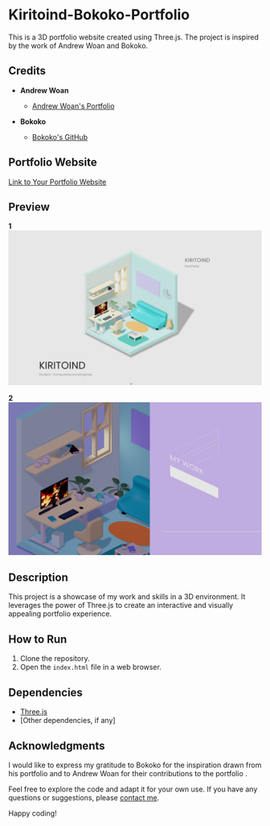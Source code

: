# Kiritoind-Bokoko-Portfolio

This is a 3D portfolio website created using Three.js. The project is inspired by the work of Andrew Woan and Bokoko.

## Credits

- **Andrew Woan**
  - [Andrew Woan's Portfolio](https://github.com/andrewwoan)

- **Bokoko**
  - [Bokoko's GitHub](https://bokoko33.me/)

## Portfolio Website

[Link to Your Portfolio Website](https://kiritoind-bokoko-portfolio.vercel.app/)

## Preview
**1**
![Images](./public/textures/pv1.png)

**2**
![Images](./public/textures/pv2.png)

## Description

This project is a showcase of my work and skills in a 3D environment. It leverages the power of Three.js to create an interactive and visually appealing portfolio experience.

## How to Run

1. Clone the repository.
2. Open the `index.html` file in a web browser.

## Dependencies

- [Three.js](https://threejs.org/)
- [Other dependencies, if any]

## Acknowledgments

I would like to express my gratitude to Bokoko for the inspiration drawn from his portfolio and to Andrew Woan for their contributions to the portfolio .

Feel free to explore the code and adapt it for your own use. If you have any questions or suggestions, please [contact me](https://twitter.com/Shreyansh_2410).

Happy coding!
